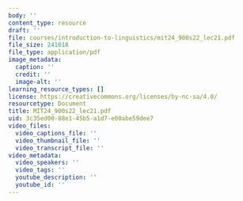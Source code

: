 ```yaml
---
body: ''
content_type: resource
draft: ''
file: courses/introduction-to-linguistics/mit24_900s22_lec21.pdf
file_size: 241018
file_type: application/pdf
image_metadata:
  caption: ''
  credit: ''
  image-alt: ''
learning_resource_types: []
license: https://creativecommons.org/licenses/by-nc-sa/4.0/
resourcetype: Document
title: MIT24_900s22_lec21.pdf
uid: 3c35ed00-88e1-45b5-a1d7-e00abe59dee7
video_files:
  video_captions_file: ''
  video_thumbnail_file: ''
  video_transcript_file: ''
video_metadata:
  video_speakers: ''
  video_tags: ''
  youtube_description: ''
  youtube_id: ''
---
```


